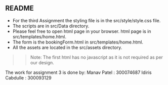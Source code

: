 ## README

- For the third Assignment the styling file is in the src/style/style.css file.
- The scripts are in src/Data directory.
- Please feel free to open html page in your browser. html page is in src/templates/home.html.
- The form is the bookingForm.html in src/templates/home.html.
- All the assets are located in the src/assets directory.

>> Note: The first html has no javascript as it is not required as per our design.

The work for assignment 3 is done by:
Manav Patel : 300074687
Idiris Cabdulle : 300093129